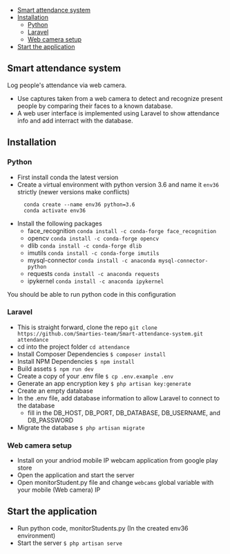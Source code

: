 - [Smart attendance system](#smart-attendance-system)
- [Installation](#installation)
  - [Python](#python)
  - [Laravel](#laravel)
  - [Web camera setup](#web-camera-setup)
- [Start the application](#start-the-application)


## Smart attendance system
Log people's attendance via web camera.

- Use captures taken from a web camera to detect and recognize present people by comparing their faces to a known database.
- A web user interface is implemented using Laravel to show attendance info and add interract with the database.

## Installation

### Python
  - First install conda the latest version
  - Create a virtual environment with python version 3.6 and name it `env36` strictly (newer versions make conflicts)
    ``` 
      conda create --name env36 python=3.6
      conda activate env36
    ```
  - Install the following packages
    - face_recognition `conda install -c conda-forge face_recognition`
    - opencv  `conda install -c conda-forge opencv`
    - dlib `conda install -c conda-forge dlib`
    - imutils `conda install -c conda-forge imutils`
    - mysql-connector `conda install -c anaconda mysql-connector-python`
    - requests `conda install -c anaconda requests`
    - ipykernel `conda install -c anaconda ipykernel`
    
  You should be able to run python code in this configuration

### Laravel
- This is straight forward, clone the repo `git clone https://github.com/Smarties-team/Smart-attendance-system.git attendance`
- cd into the project folder `cd attendance`
- Install Composer Dependencies `$ composer install`
- Install NPM Dependencies `$ npm install`
- Build assets `$ npm run dev`
- Create a copy of your .env file `$ cp .env.example .env`
- Generate an app encryption key `$ php artisan key:generate`
- Create an empty database
- In the .env file, add database information to allow Laravel to connect to the database
  - fill in the DB_HOST, DB_PORT, DB_DATABASE, DB_USERNAME, and DB_PASSWORD 
- Migrate the database `$ php artisan migrate`


### Web camera setup
- Install on your andriod mobile IP webcam application from google play store
- Open the application and start the server
- Open monitorStudent.py file and change `webcams` global variable with your mobile (Web camera) IP


## Start the application
- Run python code, monitorStudents.py (In the created env36 environment)
- Start the server `$ php artisan serve`
